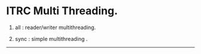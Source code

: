ITRC Multi Threading.
======================================

1. all :  reader/writer multithreading.

2. sync : simple multithreading .

--------------------------------------


